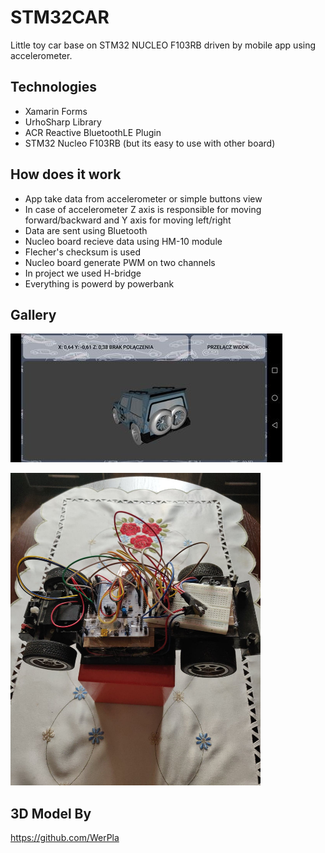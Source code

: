 # STM32CAR

Little toy car base on STM32 NUCLEO F103RB driven by mobile app using accelerometer.

## Technologies

* Xamarin Forms
* UrhoSharp Library
* ACR Reactive BluetoothLE Plugin
* STM32 Nucleo F103RB (but its easy to use with other board)

## How does it work

* App take data from accelerometer or simple buttons view
* In case of accelerometer Z axis is responsible for moving forward/backward and Y axis for moving left/right
* Data are sent using Bluetooth
* Nucleo board recieve data using HM-10 module
* Flecher's checksum is used
* Nucleo board generate PWM on two channels
* In project we used H-bridge
* Everything is powerd by powerbank 

## Gallery

![SCREENSHOT](./screenshot1.jpg)

<img src="https://github.com/sebastiansiedlarz409/STM32CAR/blob/master/photo1.jpg" width="400" height="500" />

## 3D Model By
https://github.com/WerPla

